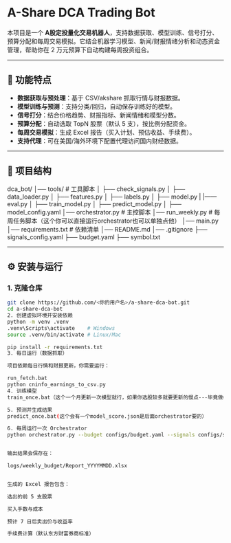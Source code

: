# A-Share DCA Trading Bot

本项目是一个 **A股定投量化交易机器人**，支持数据获取、模型训练、信号打分、预算分配和每周交易模拟。它结合机器学习模型、新闻/财报情绪分析和动态资金管理，帮助你在 2 万元预算下自动构建每周投资组合。

---

## 🚀 功能特点
- **数据获取与预处理**：基于 CSV/akshare 抓取行情与财报数据。
- **模型训练与预测**：支持分类/回归，自动保存训练好的模型。
- **信号打分**：结合价格趋势、财报指标、新闻情绪和模型分数。
- **预算分配**：自动选取 TopN 股票（默认 5 支），按比例分配资金。
- **每周交易模拟**：生成 Excel 报告（买入计划、预估收益、手续费）。
- **支持代理**：可在美国/海外环境下配置代理访问国内财经数据。

---

## 📂 项目结构
dca_bot/
│── tools/ # 工具脚本
│ ├── check_signals.py
│ ├── data_loader.py
│ ├── features.py
│ ├── labels.py
│ ├── model.py
| |—— eval.py
│ ├── train_model.py
│ ├── predict_model.py
│ ├── model_config.yaml
│── orchestrator.py # 主控脚本
│── run_weekly.py # 每周任务脚本（这个你可以直接运行orchestrator也可以单独点他）
│── main.py
│── requirements.txt # 依赖清单
│── README.md
│── .gitignore
├── signals_config.yaml
├── budget.yaml
├── symbol.txt

---

## ⚙️ 安装与运行

### 1. 克隆仓库
```bash
git clone https://github.com/<你的用户名>/a-share-dca-bot.git
cd a-share-dca-bot
2. 创建虚拟环境并安装依赖
python -m venv .venv
.venv\Scripts\activate    # Windows
source .venv/bin/activate # Linux/Mac

pip install -r requirements.txt
3. 每日运行（数据抓取）

项目依赖每日行情和财报更新，你需要运行：

run_fetch.bat
python cninfo_earnings_to_csv.py
4. 训练模型
train_once.bat（这个一个月更新一次模型就行，如果你选股较多就要更新的慢点---毕竟做模型很耗时间）（这个会输出一个model.pkl文件给每只股票单独生成的，如果你想要所有股票做一个集合模型在运行train_once.bat的时候在后面加上 --pooled）

5. 预测并生成结果
predict_once.bat(这个会有一个model_score.json是后面orchestrator要的）

6. 每周运行一次 Orchestrator
python orchestrator.py --budget configs/budget.yaml --signals configs/signals_config.yaml --timeout 6 --workers 6


输出结果会保存在：

logs/weekly_budget/Report_YYYYMMDD.xlsx


生成的 Excel 报告包含：

选出的前 5 支股票

买入手数与成本

预计 7 日后卖出价与收益率

手续费计算（默认东方财富券商标准）


